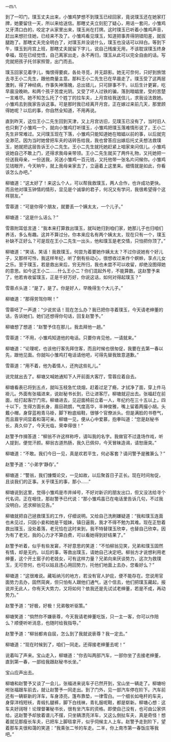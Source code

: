     一四八 

   到了一叩门，璞玉丈夫出来，小雏鸡梦想不到璞玉已经回家，竟说璞玉还在她家打牌，她要留住一天，所以来给送信。那瞎丈夫立刻犯了疑心，用话一套问，小雏鸡又牙清口白的，咬定才从家里出来，璞玉尚在打牌。这时璞玉已听着小雏鸡声音，赶出来想拦住她，已经来不及了。小雏鸡看见璞玉，知道把事弄得阴错阳差，就拔腿跑了。那瞎丈夫完全明白了，对璞玉并没说什么，璞玉也没话可以辩白。等到下午，璞玉到月宫上班，那瞎丈夫就留下字儿，说自己残废无用，不该耽误璞玉终身幸福，现在已经觉悟，自己离家出走，永不再归，璞玉从此可以完全自由的话。写完就把孩子托邻家照管，出门而去。

   璞玉回家见着字儿，悔恨得要疯，各处寻觅，并无踪影。她无可奈何，只好到旅馆去寻王小二先生，跟他商量主意。那料王小二先生已在早晨走了。璞玉受了这两层激刺，得了神经病，作事失神落魄，总出错儿，只可辞事不干。以后生计更窘，吃早晨没晚晌，和两个孩子苦度光阴。又受了坏人过铁的骗，落到暗娼里，受的苦楚一言难尽。她不知怎么托了个姓丁的拉车夫，上月宫给我送信儿，求我设法救她。小雏鸡去到我家告诉这事。可是那时我已经离开月宫，正在嫁过来前几天，那里顾得她呢？以后的事，你自然全知道，不用再说。

   直到昨天，这位王小二先生回到天津，又上月宫访旧，见璞玉已没有了，当时旧人也只剩了小雏鸡一个，就向小雏鸡打听璞玉，小雏鸡把璞玉落难情形说了，王小二先生非常难过。又问璞玉现在下落，小雏鸡只能知道她在暗娼以前的事，以后就完全渺茫。因为当时她曾把车夫的话转告给我，我也曾答应出嫁后托丈夫想法救璞玉，她就把这层告诉王小二先生。王小二先生就托她赶紧上咱家来问信儿。小雏鸡说她自己不敢上门，还得求我母亲带领。王小二先生就买了两件礼物，又托她把一份送我母亲，一份送我，另送小雏鸡一百元钱，又托他带一张名片问候你。小雏鸡见钱眼开，今天晌午，就上我母亲家去了，立逼着上这里来。细情就是如此，你看该怎么办吧。”

   柳塘道：“这太好了！来这么个人，可以帮我救璞玉，两人合作，也许成功更快。而且他对璞玉钟情的情形，显见是个诚挚的君子，何况又有学问，我很希望得个这样朋友。”

   雪蓉道：“可是你得个朋友，就要丢一个姨太太，一个儿子。”

   柳塘道：“这是什么话么？”

   雪蓉附耳低言道：“我本来打算救出璞玉，就叫她归到咱们家，她那儿子也归咱们养活，多么有趣。这并不算过分。你本来应名有两个姨太太，现在只有一个，璞玉补缺不正好么？可是现在王小二先生一出头，他和璞玉是老交情，只怕把你顶了。”

   柳塘道：“笑话，笑话！我救璞玉，何尝为着要她作姨太太？不过你说她有个好儿子，又那样可怜，我这样年纪，听了倒有些动心，很想收过来作个螟蛉，享点儿女之乐。至于璞玉，若是救出来后，穷无所归，我也未尝不可以收留，却绝没图得她的意思。如今这王小二……什么王小二？你们混起外号，不能算数。这赵警予来了，他若肯收留璞玉，正是千好万好，你说这话，如何对得起璞玉？”

   雪蓉点头道：“是了，是了。你是好人，早晚得生个大儿子。”

   柳塘道：“那得劳驾你啊！”

   雪蓉呸了一声道：“少说贫话！现在怎么办？我已把你寻着璞玉，今天请老绅董的话，告诉她们。她们还想得你句话，回复赵警予。”

   柳塘想了想道：“赵警予住在那儿，我去拜他一趟。”

   雪蓉道：“不用，小雏鸡知道他的电话。只要你肯见他，一请就来。”

   柳塘道：“论理呢，也该他行客先拜住客，而且时候也很匆促，我要在去第一春以先，跟他见面。你就叫小雏鸡打电话请他吧，可得先替我致意道歉。”

   雪蓉道：“用不着，他为着情人，还拘这些礼儿。”

   说完就出去了。柳塘又喊她通知下人开前面大客厅，雪蓉应着自去。

   柳塘看表已将到五点，就叫玉枝急忙烧烟，赶着过足了瘾，才拭净了面，穿上件马褂儿。外面有张福进来，说赵秘书长到，已让进客厅。柳塘就迎出去。张福赶在前面，给打起客厅门帘。柳塘进去，见迎面椅前立着一人，年纪约在三十五以上，四十以下，生得方面长身，眉目疏朗，气度高华，丰神俊雅，嘴上留着两撮小胡。头戴小帽，身穿蓝袍青马褂，脚下粉底缎鞋，很够个官僚派头。但是满脸的书卷气，而且眉宇间显着和蔼可亲。柳塘一见，便从心中爱慕，抱拳叫道：“您是赵秘书长，真久仰了，今天光临，荣幸得很！”

   赵警予作揖答道：“柳翁不许这样称呼，请叫我的名字。我做官不过逢场作戏，听人提到，便觉汗颜。柳翁古道热肠，我久已佩仰，今天冒昧造谒，请恕唐突。”

   柳塘道：“不敢。我们今日一见，真是欢若平生，何必客套？请问警予是雅篆么？”

   赵警予道：“小弟字‘静存’。”

   柳塘道：“警翁，我们慷慨论交，一见如故，以后聚首日子正长。现在时间匆促，且谈我们的正事。关乎璞玉的事，那小……”

   柳塘说到这里，觉得小雏鸡是市井绰号，不好对新识的朋友出口，但又没法给寻个代名词，正在咽住，那赵警予已代说：“那小雏鸡虽已在电话里告诉几句，不过我没明白，还求柳翁见告。”

   柳塘就把自己拯救璞玉的工作，仔细说明。又给自己洗刷嫌疑道：“我和璞玉连面也未见过，只因小妾和她是干姐妹，镇日逼我，我才不得不勉为其难。现在正愁着救出璞玉，没处着落，老兄恰在这时来到，我不特替璞玉欣幸，也替自己欣幸。因为有了老兄，我的心力才不算白费，可以看她得到好结果了。”

   赵警予听着，似乎有些发窘，不好意思的笑道：“不怕柳翁见笑，兄弟和璞玉固然有情，却是无约。以后的事，等救出璞玉，请她自己决定吧。柳翁方才说想利用老绅董，这个开土窑子的老妓女，可有这样力量？兄弟向来厌谈势力，这次为救璞玉，无可奈何，也可以姑且违心用回势力，托他们地面上去办，您看好么？”

   柳塘道：“这很难说。藏垢纳污的地方，若没有官人护庇，便不能存在。您说用官面势力去办，固然简爽，但只怕有人跟他们通气，送个信去，他们把璞玉藏起，报说并无此人，你有天大势力，又将如何？依我还是先试试老绅董，若是不成，再动势力。”

   赵警予道：“好极，好极！兄弟敬听驱策。”

   柳塘笑道：“倘然你不嫌亵尊，今天我请老绅董吃饭，只一主一客，你可以作陪么？顺便听听消息，也随时给我指导。”

   赵警予道：“柳翁都肯自屈，怎么到了我就说亵尊？我一定去。”

   柳塘道：“现在时候到了，咱们一同走。还得接老绅董去呢！”

   说着叫了声来。宝山走入，柳塘道：“你去叫两部汽车，一部你坐了去接老绅董，直到第一春，一部给我跟赵秘书长坐。”

   宝山应声出去。

   柳塘和赵警予又谈了一会儿，张福进来说车子已然开到，宝山坐一辆走了。柳塘吩咐张福跟车前去，就让赵警予一同走出。到了门外，见一部汽车停在阶下。汽车前还有一辆崭新的洋车，车身漆亮，篷布靠垫，一律雪白。一个细长如电杆的车夫，身穿洋绉短袄，青缎扎腿裤，脚下白线袜，青礼服呢鞋，都是崭新。柳塘心想：这车夫好阔呀！论理督署秘书长，很有坐汽车的资格。即使自己没有，也可由公家供给。这赵警予却放着谱儿不摆，只坐辆漂亮洋车，又这么倒扯车夫，真是奇怪！想着就见那瘦长车夫，已把车上脚毯拿开，似乎伺候主人上车。赵警予走到阶下，望着那车夫很和蔼的笑道：“我乘张二爷的车走。二羊，你上南市第一春饭庄等我吧。”

